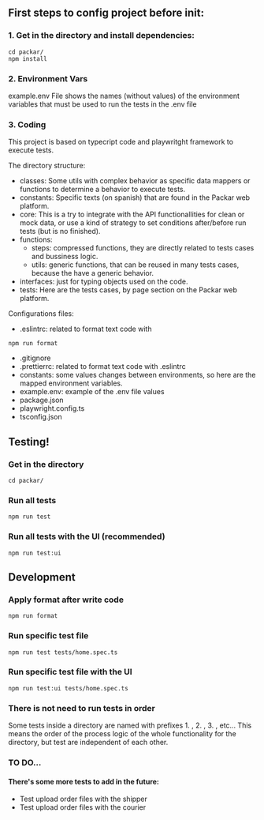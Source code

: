 ## First steps to config project before init:

### 1\. Get in the directory and install dependencies:

```plaintext
cd packar/
npm install
```

### 2\. Environment Vars

example.env File shows the names (without values) of the environment variables that must be used to run the tests in the .env file

### 3\. Coding

This project is based on typecript code and playwritght framework to execute tests.

The directory structure:

*   classes: Some utils with complex behavior as specific data mappers or functions to determine a behavior to execute tests.
*   constants: Specific texts (on spanish) that are found in the Packar web platform.
*   core: This is a try to integrate with the API functionallities for clean or mock data, or use a kind of strategy to set conditions after/before run tests (but is no finished).
*   functions:
    *   steps: compressed functions, they are directly related to tests cases and bussiness logic.
    *   utils: generic functions, that can be reused in many tests cases, because the have a generic behavior.
*   interfaces: just for typing objects used on the code.
*   tests: Here are the tests cases, by page section on the Packar web platform.

Configurations files:

*   .eslintrc: related to format text code with

```plaintext
npm run format
```

*   .gitignore
*   .prettierrc: related to format text code with .eslintrc
*   constants: some values changes between environments, so here are the mapped environment variables.
*   example.env: example of the .env file values
*   package.json
*   playwright.config.ts
*   tsconfig.json

## Testing!

### Get in the directory

```plaintext
cd packar/
```

### Run all tests

```plaintext
npm run test
```

### Run all tests with the UI (recommended)

```plaintext
npm run test:ui
```

## Development

### Apply format after write code

```plaintext
npm run format
```

### Run specific test file

```plaintext
npm run test tests/home.spec.ts
```

### Run specific test file with the UI

```plaintext
npm run test:ui tests/home.spec.ts
```

### There is not need to run tests in order

Some tests inside a directory are named with prefixes 1. , 2. , 3. , etc… This means the order of the process logic of the whole functionality for the directory, but test are independent of each other.

### TO DO…

#### There's some more tests to add in the future:

*   Test upload order files with the shipper
*   Test upload order files with the courier